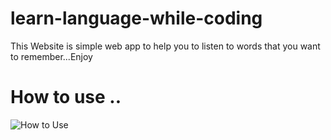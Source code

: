 # learn-language-while-coding
This Website is simple web app to help you to listen to words that you want to remember...Enjoy

# How to use ..

![How to Use](https://raw.githubusercontent.com/enghamzasalem/learn-language-while-coding/master/res/demo.gif)
